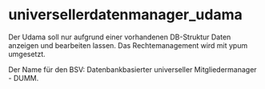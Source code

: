 # universellerdatenmanager_udama
Der Udama soll nur aufgrund einer vorhandenen DB-Struktur Daten anzeigen und bearbeiten lassen. Das Rechtemanagement wird mit ypum umgesetzt.

Der Name für den BSV: Datenbankbasierter universeller Mitgliedermanager - DUMM.
